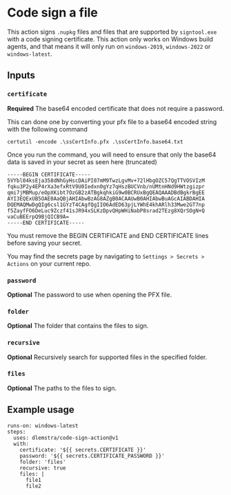 # Code sign a file

This action signs `.nupkg` files and files that are supported by `signtool.exe` with a code signing certificate. This action only works on Windows build agents, and that means it will only run on `windows-2019`, `windows-2022` or `windows-latest`.

## Inputs

### `certificate`

**Required** The base64 encoded certificate that does not require a password.

This can done one by converting your pfx file to a base64 encoded string with the following command

```
certutil -encode .\ssCertInfo.pfx .\ssCertInfo.base64.txt
```

Once you run the command, you will need to ensure that only the base64 data is saved in your secret as seen here (truncated)

```
-----BEGIN CERTIFICATE-----
5VYbl04ksEja358dNhGyHscDAiPI07mM9TwzLgvMv+72lHbgOZC57QgTTVOSVIzM
fqku3P2y4EP4rXa3efxRtV9U0Iedxn0gYz7qHszBUCVnb/nUMtnHNd9HWtzgizpr
qmi7jMBMup/eOpXKibt7OzGB2zATBgkqhkiG9w0BCRUxBgQEAQAAADBdBgkrBgEE
AYI3EQExUB5OAE0AaQBjAHIAbwBzAG8AZgB0ACAAUwB0AHIAbwBuAGcAIABDAHIA
DQEMAQMwDgQIg6csl1GYzT4CAgfQgIIO6AdED63pjLYWhE4khARlh33Mwe2GT7np
f5ZayfFO6DeLuc9Zczf41sJR94xSLKzDpvQHpWHiNabP8srad2TEzg8XQrSOgN+Q
vaCuBEErpQ9BjQICB9A=
-----END CERTIFICATE-----
```

You must remove the BEGIN CERTIFICATE and END CERTIFICATE lines before saving your secret.

You may find the secrets page by navigating to `Settings > Secrets > Actions` on your current repo.

### `password`

**Optional** The password to use when opening the PFX file.

### `folder`

**Optional** The folder that contains the files to sign.

### `recursive`

**Optional** Recursively search for supported files in the specified folder.

### `files`

**Optional** The paths to the files to sign.

## Example usage

```
runs-on: windows-latest
steps:
  uses: dlemstra/code-sign-action@v1
  with:
    certificate: '${{ secrets.CERTIFICATE }}'
    password: '${{ secrets.CERTIFICATE_PASSWORD }}'
    folder: 'files'
    recursive: true
    files: |
      file1
      file2
```